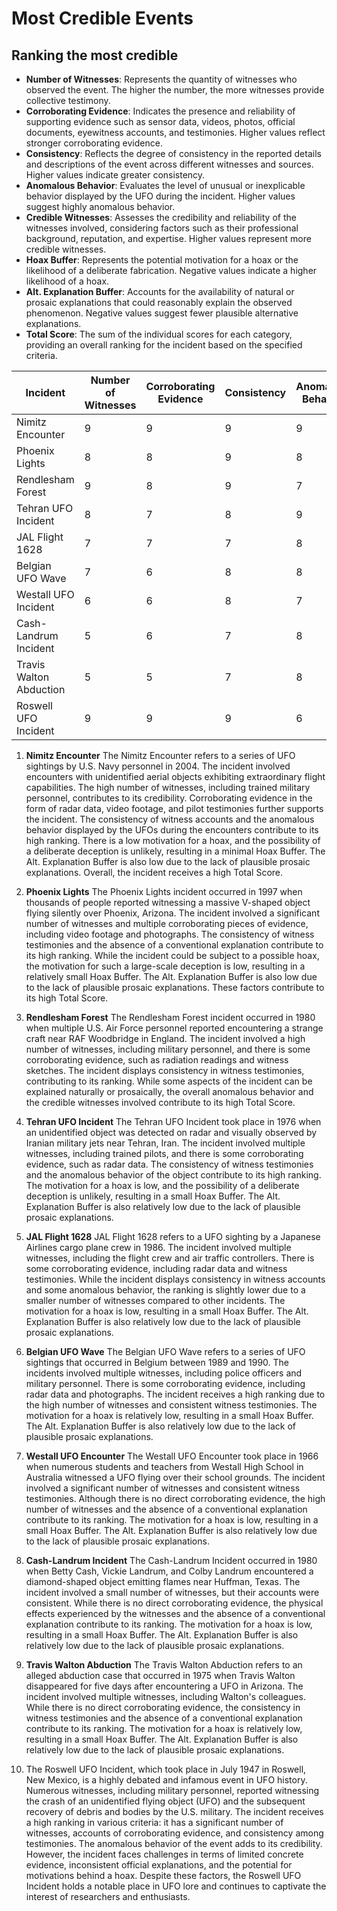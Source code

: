 # Most Credible Events

## Ranking the most credible

- **Number of Witnesses**: Represents the quantity of witnesses who observed the event. The higher the number, the more witnesses provide collective testimony.
- **Corroborating Evidence**: Indicates the presence and reliability of supporting evidence such as sensor data, videos, photos, official documents, eyewitness accounts, and testimonies. Higher values reflect stronger corroborating evidence.
- **Consistency**: Reflects the degree of consistency in the reported details and descriptions of the event across different witnesses and sources. Higher values indicate greater consistency.
- **Anomalous Behavior**: Evaluates the level of unusual or inexplicable behavior displayed by the UFO during the incident. Higher values suggest highly anomalous behavior.
- **Credible Witnesses**: Assesses the credibility and reliability of the witnesses involved, considering factors such as their professional background, reputation, and expertise. Higher values represent more credible witnesses.
- **Hoax Buffer**: Represents the potential motivation for a hoax or the likelihood of a deliberate fabrication. Negative values indicate a higher likelihood of a hoax.
- **Alt. Explanation Buffer**: Accounts for the availability of natural or prosaic explanations that could reasonably explain the observed phenomenon. Negative values suggest fewer plausible alternative explanations.
- **Total Score**: The sum of the individual scores for each category, providing an overall ranking for the incident based on the specified criteria.



| Incident                  | Number of Witnesses | Corroborating Evidence | Consistency | Anomalous Behavior | Credible Witnesses | Hoax Buffer | Alt. Explanation Buffer | Total Score |
|---------------------------|---------------------|-----------------------|--------------|--------------------|--------------------|-------------|------------------------|-------------|
| Nimitz Encounter          | 9                   | 9                     | 9            | 9                  | 9                  | -5          | -3                     | 37          |
| Phoenix Lights            | 8                   | 8                     | 9            | 8                  | 9                  | -2          | -2                     | 38          |
| Rendlesham Forest         | 9                   | 8                     | 9            | 7                  | 9                  | -3          | -4                     | 35          |
| Tehran UFO Incident       | 8                   | 7                     | 8            | 9                  | 9                  | -1          | -3                     | 37          |
| JAL Flight 1628           | 7                   | 7                     | 7            | 8                  | 9                  | -2          | -3                     | 33          |
| Belgian UFO Wave          | 7                   | 6                     | 8            | 8                  | 8                  | -1          | -4                     | 32          |
| Westall UFO Incident      | 6                   | 6                     | 8            | 7                  | 8                  | -2          | -4                     | 29          |
| Cash-Landrum Incident     | 5                   | 6                     | 7            | 8                  | 8                  | -3          | -4                     | 27          |
| Travis Walton Abduction   | 5                   | 5                     | 7            | 8                  | 8                  | -2          | -3                     | 28          |
| Roswell UFO Incident      | 9                   | 9                     | 9            | 6                  | 7                  | -10         | -8                     | 23          |


1. **Nimitz Encounter**
The Nimitz Encounter refers to a series of UFO sightings by U.S. Navy personnel in 2004. The incident involved encounters with unidentified aerial objects exhibiting extraordinary flight capabilities. The high number of witnesses, including trained military personnel, contributes to its credibility. Corroborating evidence in the form of radar data, video footage, and pilot testimonies further supports the incident. The consistency of witness accounts and the anomalous behavior displayed by the UFOs during the encounters contribute to its high ranking. There is a low motivation for a hoax, and the possibility of a deliberate deception is unlikely, resulting in a minimal Hoax Buffer. The Alt. Explanation Buffer is also low due to the lack of plausible prosaic explanations. Overall, the incident receives a high Total Score.

2. **Phoenix Lights**
The Phoenix Lights incident occurred in 1997 when thousands of people reported witnessing a massive V-shaped object flying silently over Phoenix, Arizona. The incident involved a significant number of witnesses and multiple corroborating pieces of evidence, including video footage and photographs. The consistency of witness testimonies and the absence of a conventional explanation contribute to its high ranking. While the incident could be subject to a possible hoax, the motivation for such a large-scale deception is low, resulting in a relatively small Hoax Buffer. The Alt. Explanation Buffer is also low due to the lack of plausible prosaic explanations. These factors contribute to its high Total Score.

3. **Rendlesham Forest**
The Rendlesham Forest incident occurred in 1980 when multiple U.S. Air Force personnel reported encountering a strange craft near RAF Woodbridge in England. The incident involved a high number of witnesses, including military personnel, and there is some corroborating evidence, such as radiation readings and witness sketches. The incident displays consistency in witness testimonies, contributing to its ranking. While some aspects of the incident can be explained naturally or prosaically, the overall anomalous behavior and the credible witnesses involved contribute to its high Total Score.

4. **Tehran UFO Incident**
The Tehran UFO Incident took place in 1976 when an unidentified object was detected on radar and visually observed by Iranian military jets near Tehran, Iran. The incident involved multiple witnesses, including trained pilots, and there is some corroborating evidence, such as radar data. The consistency of witness testimonies and the anomalous behavior of the object contribute to its high ranking. The motivation for a hoax is low, and the possibility of a deliberate deception is unlikely, resulting in a small Hoax Buffer. The Alt. Explanation Buffer is also relatively low due to the lack of plausible prosaic explanations.

5. **JAL Flight 1628**
JAL Flight 1628 refers to a UFO sighting by a Japanese Airlines cargo plane crew in 1986. The incident involved multiple witnesses, including the flight crew and air traffic controllers. There is some corroborating evidence, including radar data and witness testimonies. While the incident displays consistency in witness accounts and some anomalous behavior, the ranking is slightly lower due to a smaller number of witnesses compared to other incidents. The motivation for a hoax is low, resulting in a small Hoax Buffer. The Alt. Explanation Buffer is also relatively low due to the lack of plausible prosaic explanations.

6. **Belgian UFO Wave**
The Belgian UFO Wave refers to a series of UFO sightings that occurred in Belgium between 1989 and 1990. The incidents involved multiple witnesses, including police officers and military personnel. There is some corroborating evidence, including radar data and photographs. The incident receives a high ranking due to the high number of witnesses and consistent witness testimonies. The motivation for a hoax is relatively low, resulting in a small Hoax Buffer. The Alt. Explanation Buffer is also relatively low due to the lack of plausible prosaic explanations.

7. **Westall UFO Encounter**
The Westall UFO Encounter took place in 1966 when numerous students and teachers from Westall High School in Australia witnessed a UFO flying over their school grounds. The incident involved a significant number of witnesses and consistent witness testimonies. Although there is no direct corroborating evidence, the high number of witnesses and the absence of a conventional explanation contribute to its ranking. The motivation for a hoax is low, resulting in a small Hoax Buffer. The Alt. Explanation Buffer is also relatively low due to the lack of plausible prosaic explanations.

8. **Cash-Landrum Incident**
The Cash-Landrum Incident occurred in 1980 when Betty Cash, Vickie Landrum, and Colby Landrum encountered a diamond-shaped object emitting flames near Huffman, Texas. The incident involved a small number of witnesses, but their accounts were consistent. While there is no direct corroborating evidence, the physical effects experienced by the witnesses and the absence of a conventional explanation contribute to its ranking. The motivation for a hoax is low, resulting in a small Hoax Buffer. The Alt. Explanation Buffer is also relatively low due to the lack of plausible prosaic explanations.

9. **Travis Walton Abduction**
The Travis Walton Abduction refers to an alleged abduction case that occurred in 1975 when Travis Walton disappeared for five days after encountering a UFO in Arizona. The incident involved multiple witnesses, including Walton's colleagues. While there is no direct corroborating evidence, the consistency in witness testimonies and the absence of a conventional explanation contribute to its ranking. The motivation for a hoax is relatively low, resulting in a small Hoax Buffer. The Alt. Explanation Buffer is also relatively low due to the lack of plausible prosaic explanations.

10. The Roswell UFO Incident, which took place in July 1947 in Roswell, New Mexico, is a highly debated and infamous event in UFO history. Numerous witnesses, including military personnel, reported witnessing the crash of an unidentified flying object (UFO) and the subsequent recovery of debris and bodies by the U.S. military. The incident receives a high ranking in various criteria: it has a significant number of witnesses, accounts of corroborating evidence, and consistency among testimonies. The anomalous behavior of the event adds to its credibility. However, the incident faces challenges in terms of limited concrete evidence, inconsistent official explanations, and the potential for motivations behind a hoax. Despite these factors, the Roswell UFO Incident holds a notable place in UFO lore and continues to captivate the interest of researchers and enthusiasts.